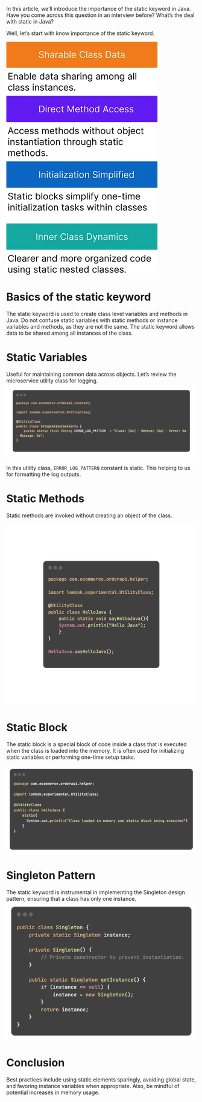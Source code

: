 In this article, we’ll introduce the importance of the static keyword in Java. Have you come across this question in an interview before? What’s the deal with static in Java?

Well, let’s start with know importance of the static keyword.

![img_10.png](img_10.png)

# Basics of the static keyword
The static keyword is used to create class level variables and methods in Java.
Do not confuse static variables with static methods or instance variables and methods, 
as they are not the same. The static keyword allows data to be shared among all instances of the class.

# Static Variables
Useful for maintaining common data across objects. Let’s review the microservice utility class for logging.
![img_11.png](img_11.png)

In this utility class, `ERROR_LOG_PATTERN` constant is static. This helping to us for formatting the log outputs.

# Static Methods
Static methods are invoked without creating an object of the class.

![img_12.png](img_12.png)

# Static Block
The static block is a special block of code inside a class that is executed when the class is loaded into the memory. 
It is often used for initializing static variables or performing one-time setup tasks.

![img_13.png](img_13.png)

# Singleton Pattern
The static keyword is instrumental in implementing the Singleton design pattern, ensuring that a class has only one instance.
![img_14.png](img_14.png)

# Conclusion
Best practices include using static elements sparingly, avoiding global state, and favoring instance variables when appropriate. Also, be mindful of potential increases in memory usage.